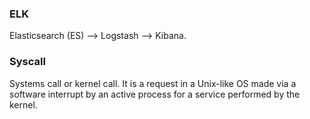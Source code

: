 ### ELK  
Elasticsearch (ES) -->  Logstash --> Kibana. 

### Syscall  
Systems call or kernel call. It is a request in a Unix-like OS made via a software interrupt by an active process for a service performed by the kernel.
